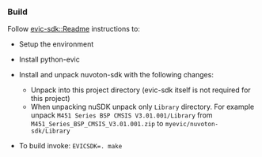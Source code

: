 ### Build
Follow [evic-sdk::Readme](https://github.com/ReservedField/evic-sdk/blob/master/README.md) instructions to:

  * Setup the environment

  * Install python-evic

  * Install and unpack nuvoton-sdk with the following changes:
    * Unpack into this project directory (evic-sdk itself is not required for this project)
    * When unpacking nuSDK unpack only ```Library``` directory. For example unpack ```M451 Series BSP CMSIS V3.01.001/Library``` from ```M451_Series_BSP_CMSIS_V3.01.001.zip``` to ```myevic/nuvoton-sdk/Library```

  * To build invoke: ```EVICSDK=. make```
